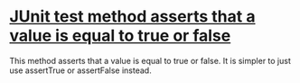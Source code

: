 # [JUnit test method asserts that a value is equal to true or false](http://fb-contrib.sourceforge.net/bugdescriptions.html#UTAO_JUNIT_ASSERTION_ODDITIES_BOOLEAN_ASSERT)

This method asserts that a value is equal to true or false. It is simpler to just
			use assertTrue or assertFalse instead.